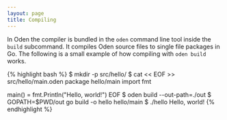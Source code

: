 ```yaml
---
layout: page
title: Compiling
---
```


In Oden the compiler is bundled in the `oden` command line tool inside the
`build` subcommand. It compiles Oden source files to single file packages in
Go. The following is a small example of how compiling with `oden build` works.


{% highlight bash %}
$ mkdir -p src/hello/
$ cat << EOF >> src/hello/main.oden
package hello/main
import fmt

main() = fmt.Println("Hello, world!")
EOF
$ oden build --out-path=./out
$ GOPATH=$PWD/out go build -o hello hello/main
$ ./hello
Hello, world!
{% endhighlight %}
